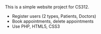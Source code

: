 This is a simple website project for CS312. 

- Register users (2 types, Patients, Doctors)
- Book appointments, delete appointments 
- Use PHP, HTML5, CSS3 